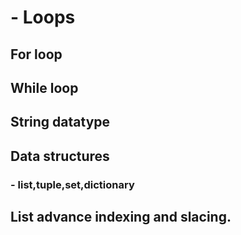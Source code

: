 # -  Loops
## For loop
## While loop 
## String datatype 
## Data structures
### - list,tuple,set,dictionary
## List advance indexing and slacing.
